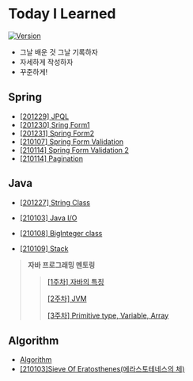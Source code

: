 

# Today I Learned
[![Version](https://img.shields.io/badge/version-2020.12.27-red.svg)](./CHANGELOG) 
* 그날 배운 것 그날 기록하자
* 자세하게 작성하자
* 꾸준하게!



## Spring

* [[201229] JPQL](https://github.com/eastheat10/TIL/blob/main/Spring/JPQL.md)
* [[201230] Sring Form1](https://github.com/eastheat10/TIL/blob/main/Spring/Spring%20form1.md)
* [[201231] Spring Form2](https://github.com/eastheat10/TIL/blob/main/Spring/Spring%20form2.md)
* [[210107] Spring Form Validation](https://github.com/eastheat10/TIL/blob/main/Spring/Spring%20Form%20Validation.md)
* [[210114] Spring Form Validation 2]()
* [[210114] Pagination]()



## Java

* [[201227] String Class](https://github.com/eastheat10/TIL/blob/main/Java/StringClass.md)

* [[210103] Java I/O](https://github.com/eastheat10/TIL/blob/main/Java/Java_IO.md)

* [[210108] BigInteger class](https://github.com/eastheat10/TIL/blob/main/Java/BigInteger.md)

* [[210109] Stack](https://github.com/eastheat10/TIL/blob/main/Java/Stack.md)

  

> **자바 프로그래밍 멘토링**
>
> > [[1주차] 자바의 특징](https://github.com/eastheat10/TIL/blob/main/Java/2021_vacation_mentoring/first_week.md)
> >
> > [[2주차] JVM](https://github.com/eastheat10/TIL/blob/main/Java/2021_vacation_mentoring/2_week.md)
> >
> > [[3주차] Primitive type, Variable, Array](https://github.com/eastheat10/TIL/blob/main/Java/2021_vacation_mentoring/3_week.md)







## Algorithm
* [Algorithm](https://github.com/eastheat10/algorithm/blob/master/README.md)
* [[210103]Sieve Of Eratosthenes(에라스토테네스의 체)](https://github.com/eastheat10/TIL/blob/main/Algorithm/Sieve_of_Eratosthenes.md)

